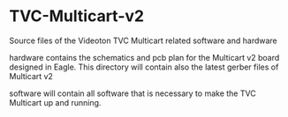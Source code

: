 # TVC-Multicart-v2
Source files of the Videoton TVC Multicart related software and hardware

hardware contains the schematics and pcb plan for the Multicart v2 board designed in Eagle.
This directory will contain also the latest gerber files of Multicart v2

software will contain all software that is necessary to make the TVC Multicart up and running.
